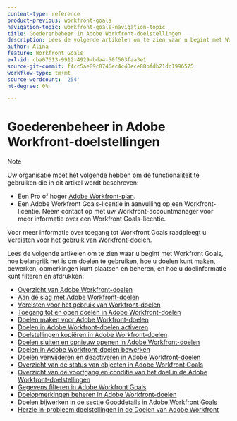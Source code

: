 ```yaml
---
content-type: reference
product-previous: workfront-goals
navigation-topic: workfront-goals-navigation-topic
title: Goederenbeheer in Adobe Workfront-doelstellingen
description: Lees de volgende artikelen om te zien waar u begint met Workfront Goals, hoe belangrijk het is om doelen te gebruiken, hoe u doelen kunt maken, bewerken, opmerkingen kunt plaatsen en beheren, en hoe u doelinformatie kunt filteren en afdrukken
author: Alina
feature: Workfront Goals
exl-id: cba07613-9912-4929-bda4-50f503faa3e1
source-git-commit: f4cc5ae89c8746ec4c40ece88bfdb21dc1996575
workflow-type: tm+mt
source-wordcount: '254'
ht-degree: 0%

---
```


# Goederenbeheer in Adobe Workfront-doelstellingen

<!--drafted for P&P new model: the note at the top will need to be replaced with this:

Your organization must have the following to use the functionality described in this article:

* For the legacy plan and license structure: 

  * A Pro or higher [Adobe Workfront plan](https://www.workfront.com/plans). 
  * An Adobe Workfront Goals license in addition to a Workfront license.

* For the current plan and license structure:

  * An Ultimate plan 
    
    Or
    
    An additional license for Adobe Workfront Goals for the Prime or Select Adobe Workfront plans. <is there a link we can add here for the plans and what they contain?!>

Contact your Workfront account manager to learn about a Workfront Goals license.

For additional information about access to Workfront Goals, see [Requirements to use Workfront Goals](../workfront-goals/goal-management/access-needed-for-wf-goals.md).
-->

>[!NOTE]
>
>Uw organisatie moet het volgende hebben om de functionaliteit te gebruiken die in dit artikel wordt beschreven:
>
>* Een Pro of hoger [Adobe Workfront-plan](https://www.workfront.com/plans).
>* Een Adobe Workfront Goals-licentie in aanvulling op een Workfront-licentie.
   >Neem contact op met uw Workfront-accountmanager voor meer informatie over een Workfront Goals-licentie.
>
>Voor meer informatie over toegang tot Workfront Goals raadpleegt u [Vereisten voor het gebruik van Workfront-doelen](../../workfront-goals/goal-management/access-needed-for-wf-goals.md).


Lees de volgende artikelen om te zien waar u begint met Workfront Goals, hoe belangrijk het is om doelen te gebruiken, hoe u doelen kunt maken, bewerken, opmerkingen kunt plaatsen en beheren, en hoe u doelinformatie kunt filteren en afdrukken:

* [Overzicht van Adobe Workfront-doelen](../../workfront-goals/goal-management/wf-goals-overview.md)
* [Aan de slag met Adobe Workfront-doelen](../../workfront-goals/goal-management/getting-started-with-wf-goals.md)
* [Vereisten voor het gebruik van Workfront-doelen](../../workfront-goals/goal-management/access-needed-for-wf-goals.md)
* [Toegang tot en open doelen in Adobe Workfront-doelen](../../workfront-goals/goal-management/access-goals-in-wf-goals.md)
* [Doelen maken voor Adobe Workfront-doelen](../../workfront-goals/goal-management/create-goals.md)
* [Doelen in Adobe Workfront-doelen activeren](../../workfront-goals/goal-management/activate-goals.md)
* [Doelstellingen kopiëren in Adobe Workfront-doelen](../../workfront-goals/goal-management/copy-goals.md)
* [Doelen sluiten en opnieuw openen in Adobe Workfront-doelen](../../workfront-goals/goal-management/close-and-reopen-goals.md)
* [Doelen in Adobe Workfront-doelen bewerken](../../workfront-goals/goal-management/edit-goals.md)
* [Doelen verwijderen en deactiveren in Adobe Workfront-doelen](../../workfront-goals/goal-management/delete-and-deactivate-goals.md)
* [Overzicht van de status van objecten in Adobe Workfront Goals](../../workfront-goals/goal-management/goal-status-overview.md)
* [Overzicht van de voortgang en conditie van het doel in de Adobe Workfront-doelstellingen](../../workfront-goals/goal-management/calculate-goal-progress.md)
* [Gegevens filteren in Adobe Workfront Goals](../../workfront-goals/goal-management/filter-information-wf-goals.md)
* [Doelopmerkingen beheren in Adobe Workfront-doelen](../../workfront-goals/goal-management/manage-goal-comments.md)
* [Doelen bijwerken in de sectie Gooddetails in Adobe Workfront Goals](../../workfront-goals/goal-management/update-goals-in-goal-details-panel.md)
* [Herzie in-probleem doelstellingen in de Doelen van Adobe Workfront](../../workfront-goals/goal-management/view-in-trouble-goals.md)
